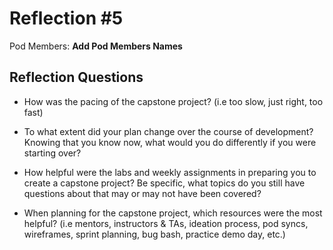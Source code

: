 # Reflection #5

Pod Members: **Add Pod Members Names**

## Reflection Questions

* How was the pacing of the capstone project? (i.e too slow, just right, too fast) 

* To what extent did your plan change over the course of development? Knowing that you know now, what would you do differently if you were starting over?

* How helpful were the labs and weekly assignments in preparing you to create a capstone project? Be specific, what topics do you still have questions about that may or may not have been covered?


* When planning for the capstone project, which resources were the most helpful? (i.e mentors, instructors & TAs, ideation process, pod syncs, wireframes, sprint planning, bug bash, practice demo day, etc.)

